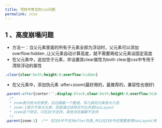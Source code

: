 ```yaml
---
title: 项目中常见的css问题
permalink: /css
---
```


1 、高度崩塌问题
---
- 方法一：当父元素里面的所有子元素全部为浮动时，父元素可以添加 overflow:hidden ,让父元素自动计算高度，就不需要再给父元素设固定高度
- 在父元素中，追加空子元素，并设置其clear属性为both clear是css中专用于清除浮动的属性
```css
.clear{clear:both;height:0;overflow:hidden}
```
- 在父元素中，添加伪元素 :after+zoom(最好用的，最推荐的，兼容性也很好)
```css
.parent:after{conter:'';display:block;clear:both;height:0;overflow:hidden;}
  /*
  * zoom表示放大的意思，后边跟着一个数值，写几就将元素放大几倍
  * zoom:1表示不放大元素，但是通过该样式可以开启hasLayout
  * zoom这个样式，只在IE中支持，其他浏览器都不支持
  */
.parent{zoom:1}  /** 在IE6中不支持after伪类,所以在IE6中还需要使用hasLayout来处理*/
```


